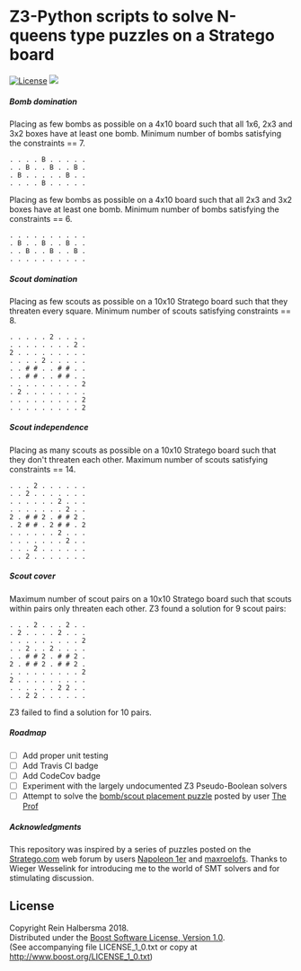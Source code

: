 Z3-Python scripts to solve N-queens type puzzles on a Stratego board
====================================================================

[![License](https://img.shields.io/badge/license-Boost-blue.svg)](https://opensource.org/licenses/BSL-1.0)
[![](https://tokei.rs/b1/github/rhalbersma/zed)](https://github.com/rhalbersma/zed)

##### Bomb domination

Placing as few bombs as possible on a 4x10 board such that all 1x6, 2x3 and 3x2 boxes have at least one bomb.
Minimum number of bombs satisfying the constraints == 7.

    . . . . B . . . . .
    . . B . . B . . B .
    . B . . . . . B . .
    . . . . B . . . . .

Placing as few bombs as possible on a 4x10 board such that all 2x3 and 3x2 boxes have at least one bomb.
Minimum number of bombs satisfying the constraints == 6.

    . . . . . . . . . .
    . B . . B . . B . .
    . . B . . B . . B .
    . . . . . . . . . .

##### Scout domination

Placing as few scouts as possible on a 10x10 Stratego board such that they threaten every square.
Minimum number of scouts satisfying constraints == 8.

    . . . . . 2 . . . .
    . . . . . . . . 2 .
    2 . . . . . . . . .
    . . . . 2 . . . . .
    . . # # . . # # . .
    . . # # . . # # . .
    . . . . . . . . . 2
    . 2 . . . . . . . .
    . . . . . . . . . 2
    . . . . . . . . . 2

##### Scout independence

Placing as many scouts as possible on a 10x10 Stratego board such that they don't threaten each other.
Maximum number of scouts satisfying constraints == 14.

    . . . 2 . . . . . .
    . . 2 . . . . . . .
    . . . . . . 2 . . .
    . . . . . . . 2 . .
    2 . # # 2 . # # 2 .
    . 2 # # . 2 # # . 2
    . . . . . . 2 . . .
    . . . . . . . 2 . .
    . . . 2 . . . . . .
    . . 2 . . . . . . .

##### Scout cover

Maximum number of scout pairs on a 10x10 Stratego board such that scouts within pairs only threaten each other.
Z3 found a solution for 9 scout pairs:

    . . . 2 . . . 2 . .
    . 2 . . . . 2 . . .
    . . . . . . . . . 2
    . . 2 . . 2 . . . .
    . . # # 2 . # # 2 .
    2 . # # 2 . # # 2 .
    . . . . . . . . . 2
    2 . . . . . . . . .
    . . . . . . 2 2 . .
    . . 2 2 . . . . . .

Z3 failed to find a solution for 10 pairs.

##### Roadmap

- [ ] Add proper unit testing
- [ ] Add Travis CI badge
- [ ] Add CodeCov badge
- [ ] Experiment with the largely undocumented Z3 Pseudo-Boolean solvers
- [ ] Attempt to solve the [bomb/scout placement puzzle](http://forum.stratego.com/topic/1134-stratego-quizz-and-training-forum/?p=11671) posted by user [The Prof](http://forum.stratego.com/user/572-the-prof/)

##### Acknowledgments

This repository was inspired by a series of puzzles posted on the [Stratego.com](http://forum.stratego.com/topic/1134-stratego-quizz-and-training-forum/) web forum by users [Napoleon 1er](http://forum.stratego.com/user/791-napoleon-1er/) and [maxroelofs](http://forum.stratego.com/user/489-maxroelofs/). Thanks to Wieger Wesselink for introducing me to the world of SMT solvers and for stimulating discussion.

License
-------

Copyright Rein Halbersma 2018.  
Distributed under the [Boost Software License, Version 1.0](http://www.boost.org/users/license.html).  
(See accompanying file LICENSE_1_0.txt or copy at http://www.boost.org/LICENSE_1_0.txt)
